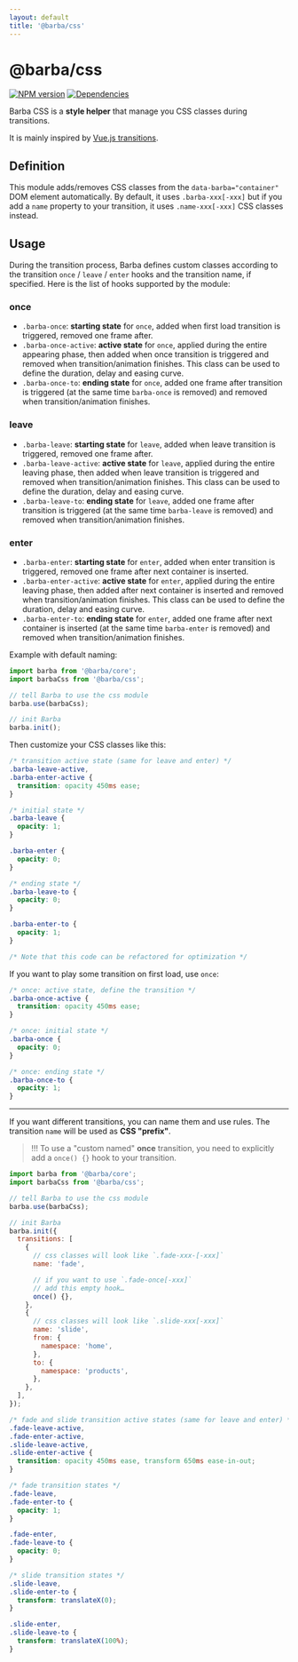 ```yaml
---
layout: default
title: '@barba/css'
---
```


# @barba/css

[![NPM version](https://img.shields.io/npm/v/@barba/css?style=flat-square)](https://www.npmjs.com/package/@barba/css)
[![Dependencies](https://img.shields.io/librariesio/release/npm/@barba/css?style=flat-square)](https://github.com/barbajs/barba/network/dependencies)

Barba CSS is a **style helper** that manage you CSS classes during transitions.

It is mainly inspired by [Vue.js transitions](https://vuejs.org/v2/guide/transitions.html#Transition-Classes).

## Definition

This module adds/removes CSS classes from the `data-barba="container"` DOM element automatically. By default, it uses `.barba-xxx[-xxx]` but if you add a `name` property to your transition, it uses `.name-xxx[-xxx]` CSS classes instead.

## Usage

During the transition process, Barba defines custom classes according to the transition `once` / `leave` / `enter` hooks and the transition name, if specified. Here is the list of hooks supported by the module:

### once

- `.barba-once`: **starting state** for `once`, added when first load transition is triggered, removed one frame after.
- `.barba-once-active`: **active state** for `once`, applied during the entire appearing phase, then added when once transition is triggered and removed when transition/animation finishes. This class can be used to define the duration, delay and easing curve.
- `.barba-once-to`: **ending state** for `once`, added one frame after transition is triggered (at the same time `barba-once` is removed) and removed when transition/animation finishes.

### leave

- `.barba-leave`: **starting state** for `leave`, added when leave transition is triggered, removed one frame after.
- `.barba-leave-active`: **active state** for `leave`, applied during the entire leaving phase, then added when leave transition is triggered and removed when transition/animation finishes. This class can be used to define the duration, delay and easing curve.
- `.barba-leave-to`: **ending state** for `leave`, added one frame after transition is triggered (at the same time `barba-leave` is removed) and removed when transition/animation finishes.

### enter

- `.barba-enter`: **starting state** for `enter`, added when enter transition is triggered, removed one frame after next container is inserted.
- `.barba-enter-active`: **active state** for `enter`, applied during the entire leaving phase, then added after next container is inserted and removed when transition/animation finishes. This class can be used to define the duration, delay and easing curve.
- `.barba-enter-to`: **ending state** for `enter`, added one frame after next container is inserted (at the same time `barba-enter` is removed) and removed when transition/animation finishes.

Example with default naming:

```js
import barba from '@barba/core';
import barbaCss from '@barba/css';

// tell Barba to use the css module
barba.use(barbaCss);

// init Barba
barba.init();
```

Then customize your CSS classes like this:

```css
/* transition active state (same for leave and enter) */
.barba-leave-active,
.barba-enter-active {
  transition: opacity 450ms ease;
}

/* initial state */
.barba-leave {
  opacity: 1;
}

.barba-enter {
  opacity: 0;
}

/* ending state */
.barba-leave-to {
  opacity: 0;
}

.barba-enter-to {
  opacity: 1;
}

/* Note that this code can be refactored for optimization */
```

If you want to play some transition on first load, use `once`:

```css
/* once: active state, define the transition */
.barba-once-active {
  transition: opacity 450ms ease;
}

/* once: initial state */
.barba-once {
  opacity: 0;
}

/* once: ending state */
.barba-once-to {
  opacity: 1;
}
```

---

If you want different transitions, you can name them and use rules.
The transition `name` will be used as **CSS "prefix"**.

> !!! To use a "custom named" **once** transition, you need to explicitly add a `once() {}` hook to your transition.

```js
import barba from '@barba/core';
import barbaCss from '@barba/css';

// tell Barba to use the css module
barba.use(barbaCss);

// init Barba
barba.init({
  transitions: [
    {
      // css classes will look like `.fade-xxx-[-xxx]`
      name: 'fade',

      // if you want to use `.fade-once[-xxx]`
      // add this empty hook…
      once() {},
    },
    {
      // css classes will look like `.slide-xxx[-xxx]`
      name: 'slide',
      from: {
        namespace: 'home',
      },
      to: {
        namespace: 'products',
      },
    },
  ],
});
```

```css
/* fade and slide transition active states (same for leave and enter) */
.fade-leave-active,
.fade-enter-active,
.slide-leave-active,
.slide-enter-active {
  transition: opacity 450ms ease, transform 650ms ease-in-out;
}

/* fade transition states */
.fade-leave,
.fade-enter-to {
  opacity: 1;
}

.fade-enter,
.fade-leave-to {
  opacity: 0;
}

/* slide transition states */
.slide-leave,
.slide-enter-to {
  transform: translateX(0);
}

.slide-enter,
.slide-leave-to {
  transform: translateX(100%);
}
```
